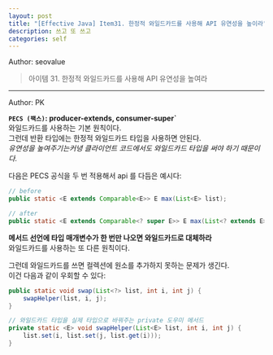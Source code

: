 ```yaml
---
layout: post
title: "[Effective Java] Item31. 한정적 와일드카드를 사용해 API 유연성을 높이라"
description: 쓰고 또 쓰고
categories: self
---
```


Author: seovalue

> 아이템 31. 한정적 와일드카드를 사용해 API 유연성을 높여라


-----

Author: PK

**`PECS (팩스)`: producer-extends, consumer-super`**<br>
와일드카드를 사용하는 기본 원칙이다.<br>
그런데 반환 타입에는 한정적 와일드카드 타입을 사용하면 안된다.<br>
*유연성을 높여주기는커녕 클라이언트 코드에서도 와일드카드 타입을 써야 하기 때문이다.*<br>

다음은 PECS 공식을 두 번 적용해서 api 를 다듬은 예시다:
```java
// before
public static <E extends Comparable<E>> E max(List<E> list);

// after
public static <E extends Comparable<? super E>> E max(List<? extends E> list);
```
**메서드 선언에 타입 매개변수가 한 번만 나오면 와일드카드로 대체하라**<br>
와일드카드를 사용하는 또 다른 원칙이다.<br>

그런데 와일드카드를 쓰면 컬렉션에 원소를 추가하지 못하는 문제가 생긴다.<br>
이건 다음과 같이 우회할 수 있다:
```java
public static void swap(List<?> list, int i, int j) {
    swapHelper(list, i, j);
}

// 와일드카드 타입을 실제 타입으로 바꿔주는 private 도우미 메서드
private static <E> void swapHelper(List<E> list, int i, int j) {
    list.set(i, list.set(j, list.get(i)));
}
```
